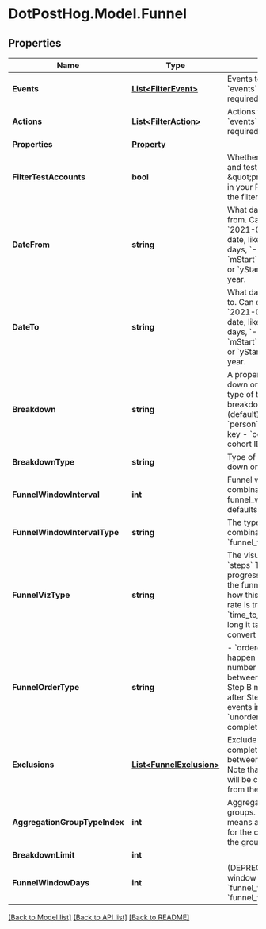# DotPostHog.Model.Funnel

## Properties

Name | Type | Description | Notes
------------ | ------------- | ------------- | -------------
**Events** | [**List&lt;FilterEvent&gt;**](FilterEvent.md) | Events to filter on. One of &#x60;events&#x60; or &#x60;actions&#x60; is required. | [optional] 
**Actions** | [**List&lt;FilterAction&gt;**](FilterAction.md) | Actions to filter on. One of &#x60;events&#x60; or &#x60;actions&#x60; is required. | [optional] 
**Properties** | [**Property**](Property.md) |  | [optional] 
**FilterTestAccounts** | **bool** | Whether to filter out internal and test accounts. See \&quot;project settings\&quot; in your PostHog account for the filters. | [optional] [default to false]
**DateFrom** | **string** | What date to filter the results from. Can either be a date &#x60;2021-01-01&#x60;, or a relative date, like &#x60;-7d&#x60; for last seven days, &#x60;-1m&#x60; for last month, &#x60;mStart&#x60; for start of the month or &#x60;yStart&#x60; for the start of the year. | [optional] [default to "-7d"]
**DateTo** | **string** | What date to filter the results to. Can either be a date &#x60;2021-01-01&#x60;, or a relative date, like &#x60;-7d&#x60; for last seven days, &#x60;-1m&#x60; for last month, &#x60;mStart&#x60; for start of the month or &#x60;yStart&#x60; for the start of the year. | [optional] [default to "-7d"]
**Breakdown** | **string** | A property or cohort to break down on. You can select the type of the property with breakdown_type. - &#x60;event&#x60; (default): a property key - &#x60;person&#x60;: a person property key - &#x60;cohort&#x60;: an array of cohort IDs (ie &#x60;[9581,5812]&#x60;) | [optional] 
**BreakdownType** | **string** | Type of property to break down on. | [optional] [default to BreakdownTypeEnum.Event]
**FunnelWindowInterval** | **int** | Funnel window size. Set in combination with funnel_window_interval, so defaults to &#39;days&#39;. | [optional] [default to 14]
**FunnelWindowIntervalType** | **string** | The type of interval. Used in combination with &#x60;funnel_window_intervals&#x60;. | [optional] [default to FunnelWindowIntervalTypeEnum.DAY]
**FunnelVizType** | **string** | The visualisation type. - &#x60;steps&#x60; Track instances progress between steps of the funnel - &#x60;trends&#x60; Track how this funnel&#39;s conversion rate is trending over time. - &#x60;time_to_convert&#x60; Track how long it takes for instances to convert | [optional] [default to FunnelVizTypeEnum.Steps]
**FunnelOrderType** | **string** | - &#x60;ordered&#x60; - Step B must happen after Step A, but any number events can happen between A and B. - &#x60;strict&#x60; - Step B must happen directly after Step A without any events in between. - &#x60;unordered&#x60; - Steps can be completed in any sequence. | [optional] [default to FunnelOrderTypeEnum.Ordered]
**Exclusions** | [**List&lt;FunnelExclusion&gt;**](FunnelExclusion.md) | Exclude users/groups that completed the specified event between two specific steps. Note that these users/groups will be completely excluded from the entire funnel. | [optional] 
**AggregationGroupTypeIndex** | **int** | Aggregate by users or by groups. &#x60;0&#x60; means user, &#x60;&gt;0&#x60; means a group. See interface for the corresponding ID of the group. | [optional] [default to 0]
**BreakdownLimit** | **int** |  | [optional] [default to 10]
**FunnelWindowDays** | **int** | (DEPRECATED) Funnel window size in days. Use &#x60;funnel_window_interval&#x60; and &#x60;funnel_window_interval_type&#x60; | [optional] [default to 14]

[[Back to Model list]](../README.md#documentation-for-models) [[Back to API list]](../README.md#documentation-for-api-endpoints) [[Back to README]](../README.md)

